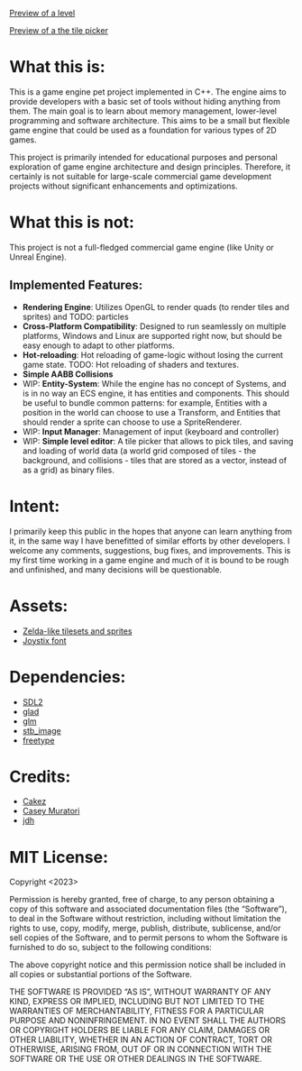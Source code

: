 [Preview of a level](/preview/game.png)

[Preview of a the tile picker](/preview/tile_picker.png)

# What this is:
This is a game engine pet project implemented in C++. 
The engine aims to provide developers with a basic set of tools without hiding anything from them.
The main goal is to learn about memory management, lower-level programming and software architecture. 
This aims to be a small but flexible game engine that could be used as a foundation for various types of 2D games.

This project is primarily intended for educational purposes and personal exploration of game engine architecture and design principles. Therefore, it certainly is not suitable for large-scale commercial game development projects without significant enhancements and optimizations.

# What this is not:
This project is not a full-fledged commercial game engine (like Unity or Unreal Engine). 

## Implemented Features:
- **Rendering Engine**: Utilizes OpenGL to render quads (to render tiles and sprites) and TODO: particles
- **Cross-Platform Compatibility**: Designed to run seamlessly on multiple platforms, Windows and Linux are supported right now, but should be easy enough to adapt to other platforms.
- **Hot-reloading**: Hot reloading of game-logic without losing the current game state. TODO: Hot reloading of shaders and textures.
- **Simple AABB Collisions**
- WIP: **Entity-System**: While the engine has no concept of Systems, and is in no way an ECS engine, it has entities and components. This should be useful to bundle common patterns: for example, Entities with a position in the world can choose to use a Transform, and Entities that should render a sprite can choose to use a SpriteRenderer.
- WIP: **Input Manager**: Management of input (keyboard and controller)
- WIP: **Simple level editor**: A tile picker that allows to pick tiles, and saving and loading of world data (a world grid composed of tiles - the background, and collisions - tiles that are stored as a vector, instead of as a grid) as binary files.

# Intent:
I primarily keep this public in the hopes that anyone can learn anything from it, in the same way I have benefitted of similar efforts by other developers.
I welcome any comments, suggestions, bug fixes, and improvements. This is my first time working in a game engine and much of it is bound to be rough and unfinished, and many decisions will be questionable.

# Assets:
- [Zelda-like tilesets and sprites](https://opengameart.org/content/zelda-like-tilesets-and-sprites)
- [Joystix font](https://www.1001fonts.com/joystix-font.html)

# Dependencies:
- [SDL2](https://www.libsdl.org/)
- [glad](https://glad.dav1d.de/)
- [glm](https://github.com/g-truc/glm)
- [stb_image](https://github.com/nothings/stb)
- [freetype](https://freetype.org/)

# Credits:
- [Cakez](https://www.youtube.com/@Cakez77)
- [Casey Muratori](https://www.youtube.com/c/MollyRocket)
- [jdh](https://www.youtube.com/@jdh)

# MIT License:
Copyright <2023> <Sergio Bermejo de las Heras>

Permission is hereby granted, free of charge, to any person obtaining a copy of this software and associated documentation files (the “Software”), to deal in the Software without restriction, including without limitation the rights to use, copy, modify, merge, publish, distribute, sublicense, and/or sell copies of the Software, and to permit persons to whom the Software is furnished to do so, subject to the following conditions:

The above copyright notice and this permission notice shall be included in all copies or substantial portions of the Software.

THE SOFTWARE IS PROVIDED “AS IS”, WITHOUT WARRANTY OF ANY KIND, EXPRESS OR IMPLIED, INCLUDING BUT NOT LIMITED TO THE WARRANTIES OF MERCHANTABILITY, FITNESS FOR A PARTICULAR PURPOSE AND NONINFRINGEMENT. IN NO EVENT SHALL THE AUTHORS OR COPYRIGHT HOLDERS BE LIABLE FOR ANY CLAIM, DAMAGES OR OTHER LIABILITY, WHETHER IN AN ACTION OF CONTRACT, TORT OR OTHERWISE, ARISING FROM, OUT OF OR IN CONNECTION WITH THE SOFTWARE OR THE USE OR OTHER DEALINGS IN THE SOFTWARE.
